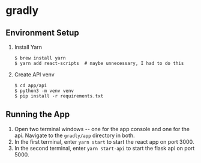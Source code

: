 # gradly

## Environment Setup

1. Install Yarn
    ```shell
    $ brew install yarn
    $ yarn add react-scripts  # maybe unnecessary, I had to do this
    ```
2. Create API venv
    ```shell
    $ cd app/api
    $ python3 -m venv venv
    $ pip install -r requirements.txt
    ```
## Running the App

1. Open two terminal windows -- one for the app console and one for the api. Navigate to the `gradly/app` directory in both.
2. In the first terminal, enter `yarn start` to start the react app on port 3000.
3. In the second terminal, enter `yarn start-api` to start the flask api on port 5000.
